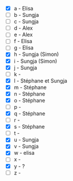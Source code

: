 * [x] a - Elisa 
* [ ] b - Sungja 
* [ ] c - Sungja 
* [ ] d - Alex 
* [ ] e - Alex 
* [ ] f - Elisa 
* [ ] g - Elisa 
* [x] h - Sungja (Simon)
* [x] i - Sungja (Simon) 
* [x] j - Sungja
* [ ] k - 
* [x] l - Stéphane et Sungja
* [x] m - Stéphane
* [x] n - Stéphane
* [x] o - Stéphane
* [ ] p - 
* [x] q - Stéphane
* [ ] r - 
* [x] s - Stéphane
* [ ] t - 
* [x] u - Sungja
* [x] v - Sungja
* [x] w - elisa
* [ ] x - 
* [x] y - ?
* [ ] z - 
